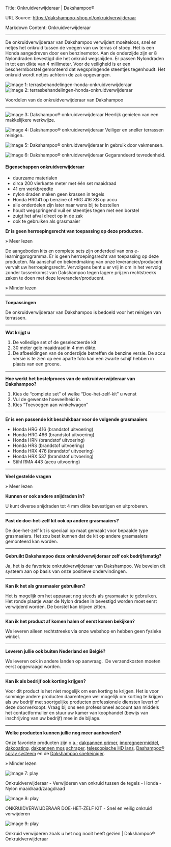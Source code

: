 Title: Onkruidverwijderaar | Dakshampoo®

URL Source: https://dakshampoo-shop.nl/onkruidverwijderaar

Markdown Content:
Onkruidverwijderaar  

----------------------

De onkruidverwijderaar van Dakshampoo verwijdert moeiteloos, snel en netjes het onkruid tussen de voegen van uw terras of stoep. Het is een Honda aangedreven door een benzinemotor. Aan de onderzijde zijn er 8 Nylondraden bevestigd die het onkruid wegsnijden. Er passen Nylondraden in tot een dikte van 4 millimeter. Voor de veiligheid is er een beschermborstel gemonteerd dat wegspringende steentjes tegenhoudt. Het onkruid wordt netjes achterin de zak opgevangen.

![Image 1: terrasbehandelingen-honda-onkruidverwijderaar](https://www.dakshampoo-shop.nl/wp-content/uploads/2023/04/terrasbehandelingen-honda-onkruidverwijderaar-2a.jpg) ![Image 2: terrasbehandelingen-honda-onkruidverwijderaar](https://www.dakshampoo-shop.nl/wp-content/uploads/2023/04/terrasbehandelingen-honda-onkruidverwijderaar-2b.jpg)

Voordelen van de onkruidverwijderaar van Dakshampoo  

------------------------------------------------------

![Image 3: Dakshampoo® onkruidverwijderaar](https://www.dakshampoo-shop.nl/wp-content/uploads/2023/02/vinkje-dakshampoo-dakreiniging-gevelreiniging-terrasreiniging-grijs2.jpg) Heerlijk genieten van een makkelijkere werkwijze.

![Image 4: Dakshampoo® onkruidverwijderaar](https://www.dakshampoo-shop.nl/wp-content/uploads/2023/02/vinkje-dakshampoo-dakreiniging-gevelreiniging-terrasreiniging-grijs2.jpg) Veiliger en sneller terrassen reinigen.

![Image 5: Dakshampoo® onkruidverwijderaar](https://www.dakshampoo-shop.nl/wp-content/uploads/2023/02/vinkje-dakshampoo-dakreiniging-gevelreiniging-terrasreiniging-grijs2.jpg) In gebruik door vakmensen.

![Image 6: Dakshampoo® onkruidverwijderaar](https://www.dakshampoo-shop.nl/wp-content/uploads/2023/02/vinkje-dakshampoo-dakreiniging-gevelreiniging-terrasreiniging-grijs2.jpg) Gegarandeerd tevredenheid.

#### **Eigenschappen onkruidverwijderaar**

*   duurzame materialen
*   circa 200 vierkante meter met één set maaidraad
*   41 cm werkbreedte
*   nylon draden maken geen krassen in tegels
*   Honda HRG41 op benzine of HRG 416 XB op accu
*   alle onderdelen zijn later naar wens bij te bestellen
*   houdt wegspringend vuil en steentjes tegen met een borstel
*   zuigt het afval direct op in de zak
*   ook te gebruiken als grasmaaier

**Er is geen herroepingsrecht van toepassing op deze producten.**

» Meer lezen

De aangeboden kits en complete sets zijn onderdeel van ons e-learningprogramma. Er is geen herroepingsrecht van toepassing op deze producten. Na aanschaf en bekendmaking van onze leverancier/producent vervalt uw herroepingsrecht. Vervolgens bent u er vrij in om in het vervolg zonder tussenkomst van Dakshampoo tegen lagere prijzen rechtstreeks zaken te doen met deze leverancier/producent.

» Minder lezen

* * *

**Toepassingen**

De onkruidverwijderaar van Dakshampoo is bedoeld voor het reinigen van terrassen.

* * *

**Wat krijgt u**

1.  De volledige set of de geselecteerde kit
2.  30 meter gele maaidraad in 4 mm dikte.
3.  De afbeeldingen van de onderzijde betreffen de benzine versie. De accu versie is te zien op een aparte foto kan een zwarte schijf hebben in plaats van een groene.

* * *

**Hoe werkt het bestelproces van de onkruidverwijderaar van Dakshampoo?**

1.  Kies de “complete set” of welke “Doe-het-zelf-kit” u wenst
2.  Vul de gewenste hoeveelheid in.
3.  Kies “Toevoegen aan winkelwagen”

* * *

**Er is een passende kit beschikbaar voor de volgende grasmaaiers**

*   Honda HRG 416 (brandstof uitvoering)
*   Honda HRG 466 (brandstof uitvoering)
*   Honda HRN (brandstof uitvoering)
*   Honda HRS (brandstof uitvoering)
*   Honda HRX 476 (brandstof uitvoering)
*   Honda HRX 537 (brandstof uitvoering)
*   Stihl RMA 443 (accu uitvoering)

* * *

**Veel gestelde vragen**

» Meer lezen

**Kunnen er ook andere snijdraden in?**

U kunt diverse snijdraden tot 4 mm dikte bevestigen en uitproberen.

* * *

**Past de doe-het-zelf kit ook op andere grasmaaiers?**

De doe-het-zelf kit is speciaal op maat gemaakt voor bepaalde type grasmaaiers. Het zou best kunnen dat de kit op andere grasmaaiers gemonteerd kan worden.

* * *

**Gebruikt Dakshampoo deze onkruidverwijderaar zelf ook bedrijfsmatig?**

Ja, het is de favoriete onkruidverwijderaar van Dakshampoo. We bevelen dit systeem aan op basis van onze positieve ondervindingen.

* * *

**Kan ik het als grasmaaier gebruiken?**

Het is mogelijk om het apparaat nog steeds als grasmaaier te gebruiken. Het ronde plaatje waar de Nylon draden in bevestigd worden moet eerst verwijderd worden. De borstel kan blijven zitten.

* * *

**Kan ik het product af komen halen of eerst komen bekijken?**

We leveren alleen rechtstreeks via onze webshop en hebben geen fysieke winkel.

* * *

**Leveren jullie ook buiten Nederland en België?**

We leveren ook in andere landen op aanvraag.  De verzendkosten moeten eerst opgevraagd worden.

* * *

**Kan ik als bedrijf ook korting krijgen?**

Voor dit product is het niet mogelijk om een korting te krijgen. Het is voor sommige andere producten daarentegen wel mogelijk om korting te krijgen als uw bedrijf met soortgelijke producten professionele diensten levert of deze doorverkoopt. Vraag bij ons een professioneel account aan middels het contactformulier en stuur uw kamer van koophandel (bewijs van inschrijving van uw bedrijf) mee in de bijlage.

* * *

**Welke producten kunnen jullie nog meer aanbevelen?**

Onze favoriete producten zijn o.a.; [dakpannen primer](https://www.dakshampoo-shop.nl/product/dakpannen-primer/), [impregneermiddel](https://www.dakshampoo-shop.nl/product/impregneermiddel/), [dakcoating](https://www.dakshampoo-shop.nl/product/dakcoating/), [dakpannen mos](https://www.dakshampoo-shop.nl/ts-dakpannen-mos-schraper/) [schraper](https://www.dakshampoo-shop.nl/mp-nylon-mos-schraper/), [telescopische HD lans](https://www.dakshampoo-shop.nl/telescopische-hd-lans/), [Dashampoo® spray systeem](https://www.dakshampoo-shop.nl/dakshampoo-spray-kit/) en de [Dakshampoo snelreiniger](https://www.dakshampoo-shop.nl/product/dakshampoo-snelreiniger/).

» Minder lezen

![Image 7: play](https://www.dakshampoo-shop.nl/wp-content/plugins/youtube-embed-plus/images/playhover.png)

Onkruidverwijderaar - Verwijderen van onkruid tussen de tegels - Honda - Nylon maaidraad/zaagdraad

![Image 8: play](https://www.dakshampoo-shop.nl/wp-content/plugins/youtube-embed-plus/images/playhover.png)

ONKRUIDVERWIJDERAAR DOE-HET-ZELF KIT - Snel en veilig onkruid verwijderen

![Image 9: play](https://www.dakshampoo-shop.nl/wp-content/plugins/youtube-embed-plus/images/playhover.png)

Onkruid verwijderen zoals u het nog nooit heeft gezien | Dakshampoo® Onkruidverwijderaar
